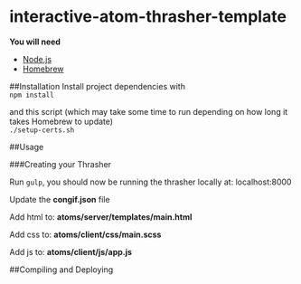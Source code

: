 # interactive-atom-thrasher-template

**You will need<br>**
 * [Node.js](http://nodejs.org/)<br>
 * [Homebrew](https://brew.sh/)

##Installation
 Install project dependencies with<br>
```npm install```

and this script (which may take some time to run depending on how long it takes Homebrew to update)<br>
 ```./setup-certs.sh```

##Usage

###Creating your Thrasher

Run `gulp`, you should now be running the thrasher locally at: localhost:8000 

Update the **congif.json** file

Add html to: **atoms/server/templates/main.html**

Add css to: **atoms/client/css/main.scss**

Add js to: **atoms/client/js/app.js**


##Compiling and Deploying





